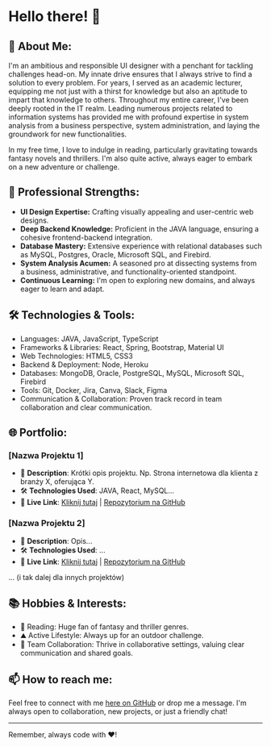 
# Hello there! 👋

## 🤵 About Me:

I'm an ambitious and responsible UI designer with a penchant for tackling challenges head-on. My innate drive ensures that I always strive to find a solution to every problem. For years, I served as an academic lecturer, equipping me not just with a thirst for knowledge but also an aptitude to impart that knowledge to others. Throughout my entire career, I've been deeply rooted in the IT realm. Leading numerous projects related to information systems has provided me with profound expertise in system analysis from a business perspective, system administration, and laying the groundwork for new functionalities.

In my free time, I love to indulge in reading, particularly gravitating towards fantasy novels and thrillers. I'm also quite active, always eager to embark on a new adventure or challenge.

## 💼 Professional Strengths:

- **UI Design Expertise:** Crafting visually appealing and user-centric web designs.
- **Deep Backend Knowledge:** Proficient in the JAVA language, ensuring a cohesive frontend-backend integration.
- **Database Mastery:** Extensive experience with relational databases such as MySQL, Postgres, Oracle, Microsoft SQL, and Firebird. 
- **System Analysis Acumen:** A seasoned pro at dissecting systems from a business, administrative, and functionality-oriented standpoint.
- **Continuous Learning:** I'm open to exploring new domains, and always eager to learn and adapt.
  
## 🛠️ Technologies & Tools:

- Languages: JAVA, JavaScript, TypeScript
- Frameworks & Libraries: React, Spring, Bootstrap, Material UI
- Web Technologies: HTML5, CSS3
- Backend & Deployment: Node, Heroku
- Databases: MongoDB, Oracle, PostgreSQL, MySQL, Microsoft SQL, Firebird
- Tools: Git, Docker, Jira, Canva, Slack, Figma
- Communication & Collaboration: Proven track record in team collaboration and clear communication.

## 🌐 Portfolio:

### [Nazwa Projektu 1]
- 📝 **Description**: Krótki opis projektu. Np. Strona internetowa dla klienta z branży X, oferująca Y.
- 🛠️ **Technologies Used**: JAVA, React, MySQL...
- 🔗 **Live Link**: [Kliknij tutaj](link_do_strony) | [Repozytorium na GitHub](link_do_repo)

### [Nazwa Projektu 2]
- 📝 **Description**: Opis...
- 🛠️ **Technologies Used**: ...
- 🔗 **Live Link**: [Kliknij tutaj](link_do_strony) | [Repozytorium na GitHub](link_do_repo)

... (i tak dalej dla innych projektów)


## 📚 Hobbies & Interests:

- 📖 Reading: Huge fan of fantasy and thriller genres.
- ⛰️ Active Lifestyle: Always up for an outdoor challenge.
- 🤝 Team Collaboration: Thrive in collaborative settings, valuing clear communication and shared goals.

## 📫 How to reach me:
Feel free to connect with me [here on GitHub](https://github.com/artipok) or drop me a message. I'm always open to collaboration, new projects, or just a friendly chat!

---

Remember, always code with ❤️!
